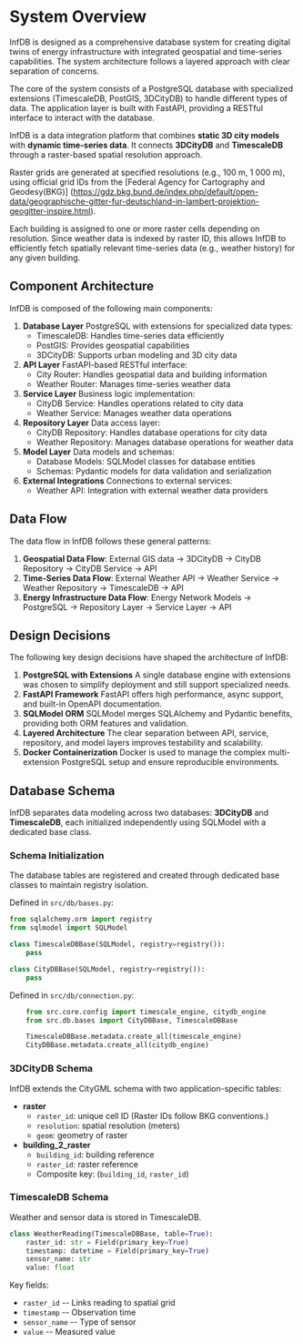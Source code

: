 # System Overview

InfDB is designed as a comprehensive database system for creating digital twins of energy infrastructure with integrated geospatial and
time-series capabilities. The system architecture follows a layered approach with clear separation of concerns.

The core of the system consists of a PostgreSQL database with specialized extensions (TimescaleDB, PostGIS, 3DCityDB) to handle
different types of data. The application layer is built with FastAPI, providing a RESTful interface to interact with the database.

InfDB is a data integration platform that combines **static 3D city models** with **dynamic time-series data**. It connects **3DCityDB** and **TimescaleDB** through a raster-based spatial resolution approach.

Raster grids are generated at specified resolutions (e.g., 100 m, 1 000 m), using official grid IDs from the [Federal Agency for Cartography and Geodesy(BKG)]
(https://gdz.bkg.bund.de/index.php/default/open-data/geographische-gitter-fur-deutschland-in-lambert-projektion-geogitter-inspire.html).

Each building is assigned to one or more raster cells depending on resolution. Since weather data is indexed by raster ID, this allows InfDB to efficiently fetch spatially relevant time-series data (e.g., weather history) for any given building.

## Component Architecture

InfDB is composed of the following main components:

1.  **Database Layer** PostgreSQL with extensions for specialized data
    types:
    -   TimescaleDB: Handles time-series data efficiently
    -   PostGIS: Provides geospatial capabilities
    -   3DCityDB: Supports urban modeling and 3D city data
2.  **API Layer** FastAPI-based RESTful interface:
    -   City Router: Handles geospatial data and building information
    -   Weather Router: Manages time-series weather data
3.  **Service Layer** Business logic implementation:
    -   CityDB Service: Handles operations related to city data
    -   Weather Service: Manages weather data operations
4.  **Repository Layer** Data access layer:
    -   CityDB Repository: Handles database operations for city data
    -   Weather Repository: Manages database operations for weather data
5.  **Model Layer** Data models and schemas:
    -   Database Models: SQLModel classes for database entities
    -   Schemas: Pydantic models for data validation and serialization
6.  **External Integrations** Connections to external services:
    -   Weather API: Integration with external weather data providers

## Data Flow

The data flow in InfDB follows these general patterns:

1.  **Geospatial Data Flow**: External GIS data → 3DCityDB → CityDB
    Repository → CityDB Service → API
2.  **Time-Series Data Flow**: External Weather API → Weather Service →
    Weather Repository → TimescaleDB → API
3.  **Energy Infrastructure Data Flow**: Energy Network Models →
    PostgreSQL → Repository Layer → Service Layer → API

## Design Decisions

The following key design decisions have shaped the architecture of
InfDB:

1.  **PostgreSQL with Extensions** A single database engine with
    extensions was chosen to simplify deployment and still support
    specialized needs.
2.  **FastAPI Framework** FastAPI offers high performance, async
    support, and built-in OpenAPI documentation.
3.  **SQLModel ORM** SQLModel merges SQLAlchemy and Pydantic benefits,
    providing both ORM features and validation.
4.  **Layered Architecture** The clear separation between API, service,
    repository, and model layers improves testability and scalability.
5.  **Docker Containerization** Docker is used to manage the complex
    multi-extension PostgreSQL setup and ensure reproducible
    environments.

## Database Schema

InfDB separates data modeling across two databases: **3DCityDB** and
**TimescaleDB**, each initialized independently using SQLModel with a
dedicated base class.

### Schema Initialization

The database tables are registered and created through dedicated base
classes to maintain registry isolation.

Defined in `src/db/bases.py`:

``` python
from sqlalchemy.orm import registry
from sqlmodel import SQLModel

class TimescaleDBBase(SQLModel, registry=registry()):
    pass

class CityDBBase(SQLModel, registry=registry()):
    pass
```

Defined in `src/db/connection.py`:

``` python
    from src.core.config import timescale_engine, citydb_engine
    from src.db.bases import CityDBBase, TimescaleDBBase

    TimescaleDBBase.metadata.create_all(timescale_engine)
    CityDBBase.metadata.create_all(citydb_engine)
```

### 3DCityDB Schema

InfDB extends the CityGML schema with two application-specific tables:

-   **raster**
    -   `raster_id`: unique cell ID (Raster IDs follow BKG conventions.)
    -   `resolution`: spatial resolution (meters)
    -   `geom`: geometry of raster
-   **building_2\_raster**
    -   `building_id`: building reference
    -   `raster_id`: raster reference
    -   Composite key: (`building_id`, `raster_id`)

### TimescaleDB Schema

Weather and sensor data is stored in TimescaleDB.

``` python
class WeatherReading(TimescaleDBBase, table=True):
    raster_id: str = Field(primary_key=True)
    timestamp: datetime = Field(primary_key=True)
    sensor_name: str
    value: float
```

Key fields:

-   `raster_id` -- Links reading to spatial grid
-   `timestamp` -- Observation time
-   `sensor_name` -- Type of sensor
-   `value` -- Measured value
